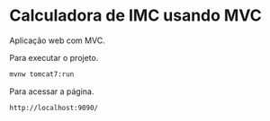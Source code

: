 # Calculadora de IMC usando MVC

Aplicação web com MVC.

Para executar o projeto.

```sh
mvnw tomcat7:run
```

Para acessar a página.

```
http://localhost:9090/
```

